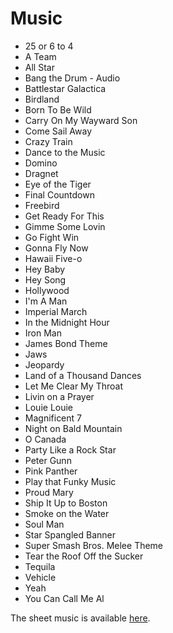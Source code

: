 # Music
- 25 or 6 to 4
- A Team
- All Star
- Bang the Drum - Audio
- Battlestar Galactica
- Birdland
- Born To Be Wild
- Carry On My Wayward Son
- Come Sail Away
- Crazy Train
- Dance to the Music
- Domino
- Dragnet
- Eye of the Tiger
- Final Countdown
- Freebird
- Get Ready For This
- Gimme Some Lovin
- Go Fight Win
- Gonna Fly Now
- Hawaii Five-o
- Hey Baby
- Hey Song
- Hollywood
- I'm A Man
- Imperial March
- In the Midnight Hour
- Iron Man
- James Bond Theme
- Jaws
- Jeopardy
- Land of a Thousand Dances
- Let Me Clear My Throat
- Livin on a Prayer
- Louie Louie
- Magnificent 7
- Night on Bald Mountain
- O Canada
- Party Like a Rock Star
- Peter Gunn
- Pink Panther
- Play that Funky Music
- Proud Mary
- Ship It Up to Boston
- Smoke on the Water
- Soul Man
- Star Spangled Banner
- Super Smash Bros. Melee Theme
- Tear the Roof Off the Sucker
- Tequila
- Vehicle
- Yeah
- You Can Call Me Al

The sheet music is available [here](http://pepband.rh.rit.edu/music).